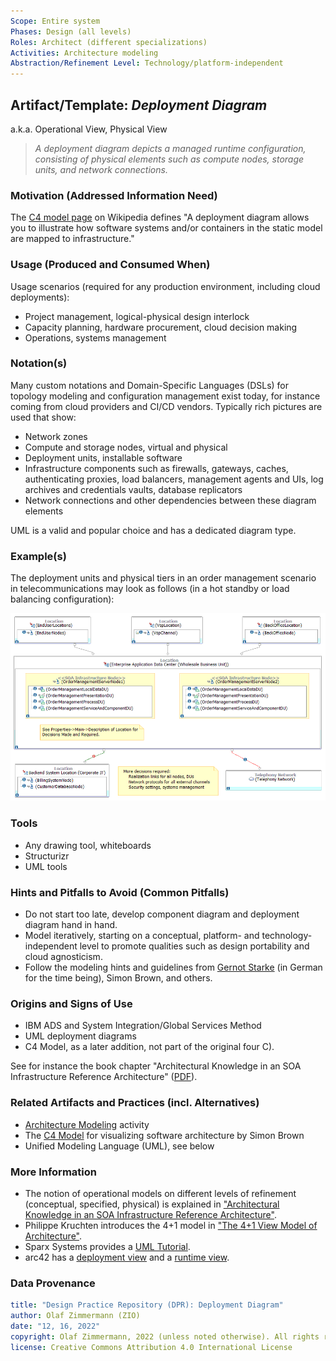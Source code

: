 ```yaml
---
Scope: Entire system
Phases: Design (all levels) 
Roles: Architect (different specializations)
Activities: Architecture modeling 
Abstraction/Refinement Level: Technology/platform-independent
---
```



Artifact/Template: *Deployment Diagram*
---------------------------------------
<!--Alternate names or candidate names) can be listed as "Also known as " here.-->
a.k.a. Operational View, Physical View

> *A deployment diagram depicts a managed runtime configuration, consisting of physical elements such as compute nodes, storage units, and network connections.*

<!-- TODO bring more content from AA FS and exercise -->

### Motivation (Addressed Information Need) 
<!--Purpose -->

The [C4 model page](https://en.wikipedia.org/wiki/C4_model) on Wikipedia defines "A deployment diagram allows you to illustrate how software systems and/or containers in the static model are mapped to infrastructure."


### Usage (Produced and Consumed When)
<!--AA/AS/AE, must identify the producing role and the target audience-->

Usage scenarios (required for any production environment, including cloud deployments): 

* Project management, logical-physical design interlock
* Capacity planning, hardware procurement, cloud decision making
* Operations, systems management


### Notation(s)
<!-- What to do, artifact to produce; minimum, medium maximum diligence/verbosity (?)--> 

Many custom notations and Domain-Specific Languages (DSLs) for topology modeling and configuration management exist today, for instance coming from cloud providers and CI/CD vendors. Typically rich pictures are used that show:

* Network zones
* Compute and storage nodes, virtual and physical
* Deployment units, installable software
* Infrastructure components such as firewalls, gateways, caches, authenticating proxies, load balancers, management agents and UIs, log archives and credentials vaults, database replicators
* Network connections and other dependencies between these diagram elements

UML is a valid and popular choice and has a dedicated diagram type.

<!--
TODO from old appArch slides, no fact sheet (?). Security, WLM, show my PoWS zone model (classic!)

Key concepts: nodes, DUs (one per logical layer!). DSLs, vendor-specific icon sets, e.g. AWS
-->

### Example(s)
<!-- Must be concrete, ideally give three ones, one for each verbosity/fidelity level basic, medium, full-->

The deployment units and physical tiers in an order management scenario in telecommunications may look as follows (in a hot standby or load balancing configuration):

![Deployment Diagram Example](/artifact-templates/images/ZIO-DeploymentDiagramExample.png)


### Tools
<!--From AA, should call out what one needs to be able to do on beginner, intermediate, advanced level; as a team -->

* Any drawing tool, whiteboards
* Structurizr
* UML tools


### Hints and Pitfalls to Avoid (Common Pitfalls)
<!--See ART, don’t overdo etc.-->

* Do not start too late, develop component diagram and deployment diagram hand in hand.
* Model iteratively, starting on a conceptual, platform- and technology-independent level to promote qualities such as design portability and cloud agnosticism.
* Follow the modeling hints and guidelines from [Gernot Starke](https://www.innoq.com/en/articles/2022/09/better-architecture-diagrams/) (in German for the time being), Simon Brown, and others.


### Origins and Signs of Use
<!-- From PLOPs and from AA-->

* IBM ADS and System Integration/Global Services Method
* UML deployment diagrams <!--, since Version n.m -->
* C4 Model, as a later addition, not part of the original four C). 

See for instance the book chapter "Architectural Knowledge in an SOA Infrastructure Reference Architecture" ([PDF](http://soadecisions.org/download/SOAD-4AKMBookv11.pdf)). 

<!-- TODO bibtex, also see https://www.ifi.uzh.ch/dam/jcr:00000000-6e46-e644-0000-00004804109f/Reading.zip (ADS and more) -->


### Related Artifacts and Practices (incl. Alternatives)
<!--in DPR/OLAF and elsewhere-->

* [Architecture Modeling](../activities/DPR-ArchitectureModeling.md) activity
* The [C4 Model](https://c4model.com/) for visualizing software architecture by Simon Brown <!-- say that SB does not recommend to model the fourth C, but added three several supplemental views later, which makes it a C7, not too different from pragmatic UML use -->
* Unified Modeling Language (UML), see below


### More Information

* The notion of operational models on different levels of refinement (conceptual, specified, physical) is explained in ["Architectural Knowledge in an SOA Infrastructure Reference Architecture"](http://soadecisions.org/download/SOAD-4AKMBookv11.pdf).
* Philippe Kruchten introduces the 4+1 model in ["The 4+1 View Model of Architecture"](https://www.researchgate.net/publication/220018231_The_41_View_Model_of_Architecture/link/0046351a4dc4f9da04000000/download). <!-- also feature Rozanski/Woods? -->
* Sparx Systems provides a [UML Tutorial](https://sparxsystems.com/resources/tutorials/uml/use-case-model.html).
* arc42 has a [deployment view](https://docs.arc42.org/section-7/) and a [runtime view](https://docs.arc42.org/section-6/).

<!-- Simon Brown's presentations and website -->


### Data Provenance 

```yaml
title: "Design Practice Repository (DPR): Deployment Diagram"
author: Olaf Zimmermann (ZIO)
date: "12, 16, 2022"
copyright: Olaf Zimmermann, 2022 (unless noted otherwise). All rights reserved.
license: Creative Commons Attribution 4.0 International License
```

<!--
# References
[C-99]: # (Comment: References will be added here automatically when using -bibliography option of pandoc command)
-->
